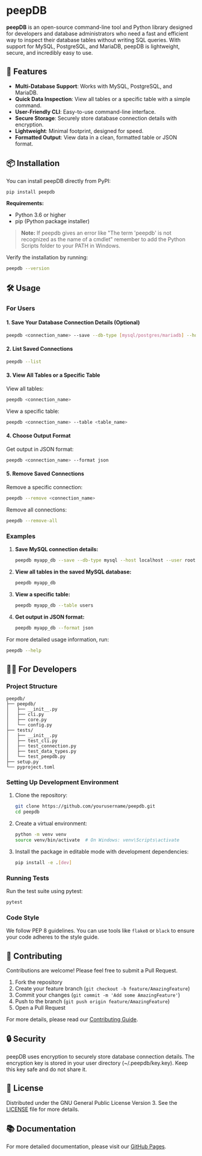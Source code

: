 # peepDB

**peepDB** is an open-source command-line tool and Python library designed for developers and database administrators who need a fast and efficient way to inspect their database tables without writing SQL queries. With support for MySQL, PostgreSQL, and MariaDB, peepDB is lightweight, secure, and incredibly easy to use.

## 🚀 Features

- **Multi-Database Support**: Works with MySQL, PostgreSQL, and MariaDB.
- **Quick Data Inspection**: View all tables or a specific table with a simple command.
- **User-Friendly CLI**: Easy-to-use command-line interface.
- **Secure Storage**: Securely store database connection details with encryption.
- **Lightweight**: Minimal footprint, designed for speed.
- **Formatted Output**: View data in a clean, formatted table or JSON format.

## 📦 Installation

You can install peepDB directly from PyPI:

```bash
pip install peepdb
```

**Requirements:**
- Python 3.6 or higher
- pip (Python package installer)

> **Note:** If peepdb gives an error like "The term 'peepdb' is not recognized as the name of a cmdlet" remember to add the Python Scripts folder to your PATH in Windows.

Verify the installation by running:
```bash
peepdb --version
```

## 🛠️ Usage

### For Users

#### 1. Save Your Database Connection Details (Optional)

```bash
peepdb <connection_name> --save --db-type [mysql/postgres/mariadb] --host <host> --user <user> --password <password> --database <database>
```

#### 2. List Saved Connections

```bash
peepdb --list
```

#### 3. View All Tables or a Specific Table

View all tables:
```bash
peepdb <connection_name>
```

View a specific table:
```bash
peepdb <connection_name> --table <table_name>
```

#### 4. Choose Output Format

Get output in JSON format:
```bash
peepdb <connection_name> --format json
```

#### 5. Remove Saved Connections

Remove a specific connection:
```bash
peepdb --remove <connection_name>
```

Remove all connections:
```bash
peepdb --remove-all
```

### Examples

1. **Save MySQL connection details:**
   ```bash
   peepdb myapp_db --save --db-type mysql --host localhost --user root --password mypassword --database myapp
   ```

2. **View all tables in the saved MySQL database:**
   ```bash
   peepdb myapp_db
   ```

3. **View a specific table:**
   ```bash
   peepdb myapp_db --table users
   ```

4. **Get output in JSON format:**
   ```bash
   peepdb myapp_db --format json
   ```

For more detailed usage information, run:
```bash
peepdb --help
```

## 👨‍💻 For Developers

### Project Structure

```
peepdb/
├── peepdb/
│   ├── __init__.py
│   ├── cli.py
│   ├── core.py
│   └── config.py
├── tests/
│   ├── __init__.py
│   ├── test_cli.py
│   ├── test_connection.py
│   ├── test_data_types.py
│   └── test_peepdb.py
├── setup.py
└── pyproject.toml
```

### Setting Up Development Environment

1. Clone the repository:
   ```bash
   git clone https://github.com/yourusername/peepdb.git
   cd peepdb
   ```

2. Create a virtual environment:
   ```bash
   python -m venv venv
   source venv/bin/activate  # On Windows: venv\Scripts\activate
   ```

3. Install the package in editable mode with development dependencies:
   ```bash
   pip install -e .[dev]
   ```

### Running Tests

Run the test suite using pytest:

```bash
pytest
```

### Code Style

We follow PEP 8 guidelines. You can use tools like `flake8` or `black` to ensure your code adheres to the style guide.

## 🤝 Contributing

Contributions are welcome! Please feel free to submit a Pull Request.

1. Fork the repository
2. Create your feature branch (`git checkout -b feature/AmazingFeature`)
3. Commit your changes (`git commit -m 'Add some AmazingFeature'`)
4. Push to the branch (`git push origin feature/AmazingFeature`)
5. Open a Pull Request

For more details, please read our [Contributing Guide](CONTRIBUTING.md).

## 🔒 Security

peepDB uses encryption to securely store database connection details. The encryption key is stored in your user directory (~/.peepdb/key.key). Keep this key safe and do not share it.

## 📜 License

Distributed under the GNU General Public License Version 3. See the [LICENSE](LICENSE) file for more details.

## 📚 Documentation

For more detailed documentation, please visit our [GitHub Pages](https://yourusername.github.io/peepdb/).

